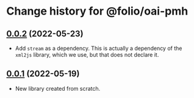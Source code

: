 # Change history for @folio/oai-pmh

## [0.0.2](https://github.com/indexdata/oai-pmh/tree/v0.0.2) (2022-05-23)

* Add `stream` as a dependency. This is actually a dependency of the `xml2js` library, which we use, but that does not declare it.

## [0.0.1](https://github.com/indexdata/oai-pmh/tree/v0.0.1) (2022-05-19)

* New library created from scratch.

